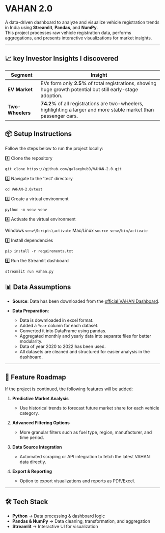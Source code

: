 # VAHAN 2.0

A data-driven dashboard to analyze and visualize vehicle registration trends in India using **Streamlit**, **Pandas**, and **NumPy**.  
This project processes raw vehicle registration data, performs aggregations, and presents interactive visualizations for market insights.

---
## 📈 key Investor Insights I discovered


| Segment | Insight |
|---------|---------|
| **EV Market** | EVs form only **2.5%** of total registrations, showing huge growth potential but still early-stage adoption. |
| **Two-Wheelers** | **74.2%** of all registrations are two-wheelers, highlighting a larger and more stable market than passenger cars. |

## 📦 Setup Instructions

Follow the steps below to run the project locally:


1️⃣ Clone the repository

```git clone https://github.com/galaxyhub9/VAHAN-2.0.git```

2️⃣ Navigate to the 'test' directory

```cd VAHAN-2.0/test```

3️⃣ Create a virtual environment

```python -m venv venv```

4️⃣ Activate the virtual environment

Windows
```venv\Scripts\activate```
Mac/Linux
```source venv/bin/activate```

5️⃣ Install dependencies

```pip install -r requirements.txt```

6️⃣ Run the Streamlit dashboard

```streamlit run vahan.py```

## 📊 Data Assumptions

- **Source**: Data has been downloaded from the [official VAHAN Dashboard](https://vahan.parivahan.gov.in/vahan4dashboard/vahan/dashboardview.xhtml).

- **Data Preparation**:
  - Data is dowmloaded in excel format.  
  - Added a `Year` column for each dataset.
  - Converted it into DataFrame using pandas. 
  - Aggregated monthly and yearly data into separate files for better modularity.
  - Data of year 2020 to 2022 has been used.
  - All datasets are cleaned and structured for easier analysis in the dashboard.

---

## 🚀 Feature Roadmap

If the project is continued, the following features will be added:

1. **Predictive Market Analysis**
   - Use historical trends to forecast future market share for each vehicle category.
   
2. **Advanced Filtering Options**
   - More granular filters such as fuel type, region, manufacturer, and time period.
   
3. **Data Source Integration**
   - Automated scraping or API integration to fetch the latest VAHAN data directly.
   
4. **Export & Reporting**
   - Option to export visualizations and reports as PDF/Excel.

---

## 🛠 Tech Stack

- **Python** → Data processing & dashboard logic
- **Pandas & NumPy** → Data cleaning, transformation, and aggregation
- **Streamlit** → Interactive UI for visualization



